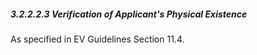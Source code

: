 ##### 3.2.2.2.3 Verification of Applicant's Physical Existence

As specified in EV Guidelines Section 11.4.

